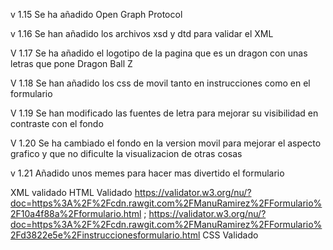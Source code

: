 v 1.15
Se ha añadido Open Graph Protocol

v 1.16 
Se han añadido los archivos xsd y dtd para validar el XML

V 1.17 
Se ha añadido el logotipo de la pagina que es un dragon con unas letras que pone Dragon Ball Z

V 1.18
Se han añadido los css de movil tanto en instrucciones como en el formulario

V 1.19
Se han modificado las fuentes de letra para mejorar su visibilidad en contraste con el fondo

V 1.20
Se ha cambiado el fondo en la version movil para mejorar el aspecto grafico y que no dificulte la visualizacion de otras cosas

v 1.21
Añadido unos memes para hacer mas divertido el formulario


XML validado
HTML Validado https://validator.w3.org/nu/?doc=https%3A%2F%2Fcdn.rawgit.com%2FManuRamirez%2FFormulario%2F10a4f88a%2Fformulario.html ;
https://validator.w3.org/nu/?doc=https%3A%2F%2Fcdn.rawgit.com%2FManuRamirez%2FFormulario%2Fd3822e5e%2Finstruccionesformulario.html
CSS Validado
